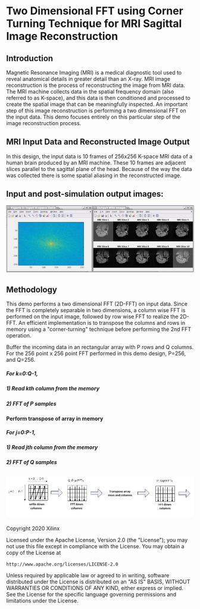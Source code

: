 # Two Dimensional FFT using Corner Turning Technique for MRI Sagittal Image Reconstruction

## Introduction

Magnetic Resonance Imaging (MRI) is a medical diagnostic tool used to reveal anatomical details in greater detail than an X-ray. MRI image reconstruction is the process of reconstructing the image from MRI data. The MRI machine collects data in the spatial frequency domain (also referred to as K-space), and this data is then conditioned and processed to create the spatial image that can be meaningfully inspected. An important step of this image reconstruction is performing a two dimensional FFT on the input data. This demo focuses entirely on this particular step of the image reconstruction process.

## MRI Input Data and Reconstructed Image Output

In this design, the input data is 10 frames of 256x256 K-space MRI data of a human brain produced by an MRI machine. These 10 frames are adjacent slices parallel to the sagittal plane of the head. Because of the way the data was collected there is some spatial aliasing in the reconstructed image.

## Input and post-simulation output images:

![](Images/MRI_InputOutputResult.jpg)

## Methodology

This demo performs a two dimensional FFT (2D-FFT) on input data. Since the FFT is completely separable in two dimensions, a column wise FFT is performed on the input image, followed by row wise FFT to realize the 2D-FFT. An efficient implementation is to transpose the columns and rows in memory using a "corner-turning" technique before performing the 2nd FFT operation.

Buffer the incoming data in an rectangular array with P rows and Q columns. For the 256 point x 256 point FFT performed in this demo design, P=256, and Q=256.
##### For k=0:Q-1,
  ##### 1) Read kth column from the memory
  ##### 2) FFT of P samples
#### Perform transpose of array in memory
##### For j=0:P-1,
  ##### 1) Read jth column from the memory
  ##### 2) FFT of Q samples

![](Images/2DFFT_CornerTurn.jpg)
------------
Copyright 2020 Xilinx

Licensed under the Apache License, Version 2.0 (the "License");
you may not use this file except in compliance with the License.
You may obtain a copy of the License at

    http://www.apache.org/licenses/LICENSE-2.0

Unless required by applicable law or agreed to in writing, software
distributed under the License is distributed on an "AS IS" BASIS,
WITHOUT WARRANTIES OR CONDITIONS OF ANY KIND, either express or implied.
See the License for the specific language governing permissions and
limitations under the License.
